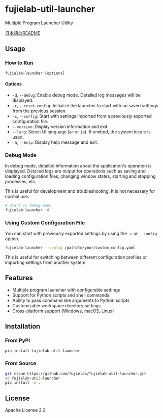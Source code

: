 # fujielab-util-launcher

Multiple Program Launcher Utility

[日本語のREADME](README.ja.md)

## Usage

### How to Run

```
fujielab-launcher [options]
```

#### Options

- `-d`, `--debug`: Enable debug mode. Detailed log messages will be displayed.
- `-r`, `--reset-config`: Initialize the launcher to start with no saved settings from the previous session.
- `-c`, `--config`: Start with settings imported from a previously exported configuration file.
- `--version`: Display version information and exit.
- `--lang`: Select UI language (`en` or `ja`). If omitted, the system locale is
  used.
- `-h`, `--help`: Display help message and exit.

### Debug Mode

In debug mode, detailed information about the application's operation is displayed.
Detailed logs are output for operations such as saving and loading configuration files,
changing window states, starting and stopping processes, etc.

This is useful for development and troubleshooting. It is not necessary for normal use.

```bash
# Start in debug mode
fujielab-launcher -d
```

### Using Custom Configuration File

You can start with previously exported settings by using the `-c` or `--config` option.

```bash
fujielab-launcher --config /path/to/your/custom_config.yaml
```

This is useful for switching between different configuration profiles or importing settings from another system.

## Features

- Multiple program launcher with configurable settings
- Support for Python scripts and shell commands
- Ability to pass command line arguments to Python scripts
- Customizable workspace directory settings
- Cross-platform support (Windows, macOS, Linux)

## Installation

### From PyPI

```bash
pip install fujielab-util-launcher
```

### From Source

```bash
git clone https://github.com/fujielab/fujielab-util-launcher.git
cd fujielab-util-launcher
pip install -e .
```

## License

Apache License 2.0
